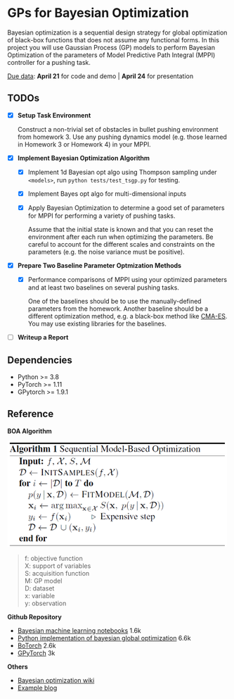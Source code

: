 # GPs for Bayesian Optimization
Bayesian optimization is a sequential design strategy for global optimization of black-box functions that does not assume any functional forms. In this project you will use Gaussian Process (GP) models to perform Bayesian Optimization of the parameters of Model Predictive Path Integral (MPPI) controller for a pushing task. 

<ins>Due data</ins>: **April 21** for code and demo | **April 24** for presentation

## TODOs

- [x]  **Setup Task Environment**

    Construct a non-trivial set of obstacles in bullet pushing environment from homework 3. Use any pushing dynamics model (e.g. those learned in Homework 3 or Homework 4) in your MPPI. 

- [x] **Implement Bayesian Optimization Algorithm**
    - [x] Implement 1d Bayesian opt algo using Thompson sampling under `<models>`, run `python tests/test_tsgp.py` for testing.
    - [x] Implement Bayes opt algo for multi-dimensional inputs
    
    - [x] Apply Bayesian Optimization to determine a good set of parameters for MPPI for performing a variety of pushing tasks. 

        Assume that the initial state is known and that you can reset the environment after each run when optimizing the parameters. 
        Be careful to account for the different scales and constraints on the parameters (e.g. the noise variance must be positive). 
    
- [x] **Prepare Two Baseline Parameter Optmization Methods**

    - [x] Performance comparisons of MPPI using your optimized parameters and at least two baselines on several pushing tasks. 

        One of the baselines should be to use the manually-defined parameters from the homework. 
        Another baseline should be a different optimization method, e.g. a black-box method like [CMA-ES](https://en.wikipedia.org/wiki/CMA-ES). You may use existing libraries for the baselines.

- [ ] **Writeup a Report**

## Dependencies

- Python >= 3.8
- PyTorch >= 1.11
- GPytorch >= 1.9.1

## Reference
**BOA Algorithm**

<img src="figures/boa_pseudo.png" width="500">

> f: objective function <br>
> X: support of variables <br>
> S: acquisition function <br>
> M: GP model <br>
> D: dataset <br>
> x: variable <br>
> y: observation <br>


**Github Repository**
- [Bayesian machine learning notebooks](https://github.com/krasserm/bayesian-machine-learning) 1.6k
- [Python implementation of bayesian global optimization](https://github.com/fmfn/BayesianOptimization) 6.6k
- [BoTorch](https://github.com/pytorch/botorch) 2.6k
- [GPyTorch](https://github.com/cornellius-gp/gpytorch) 3k

**Others**
- [Bayesian optimization wiki](https://en.wikipedia.org/wiki/Bayesian_optimization)
- [Example blog](https://gdmarmerola.github.io/ts-for-bayesian-optim/)
